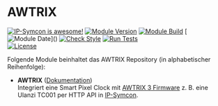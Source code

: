 # AWTRIX

[![IP-Symcon is awesome!](https://img.shields.io/badge/IP--Symcon-7.1-blue.svg)](https://www.symcon.de)
[![Module Version](https://img.shields.io/badge/Module_Version-1.0-blue.svg)]()
[![Module Build](https://img.shields.io/badge/Module_Build-4-blue.svg)]()
[![Module Date](https://img.shields.io/badge/Module_Date-20240714_(14.07.2024)-blue.svg)]()  
[![Check Style](https://github.com/ubittner/SymconAWTRIX/workflows/Check%20Style/badge.svg)](https://github.com/ubittner/SymconAWTRIX/actions)
[![Run Tests](https://github.com/ubittner/SymconAWTRIX/workflows/Run%20Tests/badge.svg)](https://github.com/ubittner/SymconAWTRIX/actions)  
[![License](https://img.shields.io/badge/License-CC%20BY--NC--SA%204.0-green.svg)](https://creativecommons.org/licenses/by-nc-sa/4.0/)

Folgende Module beinhaltet das AWTRIX Repository (in alphabetischer Reihenfolge):

- __AWTRIX__ ([Dokumentation](AWTRIX))  
	Integriert eine Smart Pixel Clock mit [AWTRIX 3 Firmware](https://blueforcer.github.io/awtrix3/#/README) z. B. eine Ulanzi TC001 per HTTP API in [IP-Symcon](https://www.symcon.de/de/).